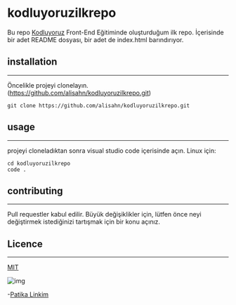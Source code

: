 # kodluyoruzilkrepo
Bu repo [Kodluyoruz](kodluyoruz.org) Front-End Eğitiminde oluşturduğum ilk repo.
İçerisinde bir adet README dosyası, bir adet de index.html barındırıyor.
## installation
***
Öncelikle projeyi clonelayın. (https://github.com/alisahn/kodluyoruzilkrepo.git)

```
git clone https://github.com/alisahn/kodluyoruzilkrepo.git 
```

## usage
-------------------------------------------------------------------
projeyi cloneladıktan sonra visual studio code içerisinde açın.
Linux için:

``` 
cd kodluyoruzilkrepo
code .
```

## contributing
***
Pull requestler kabul edilir. Büyük değişiklikler için, lütfen önce neyi değiştirmek istediğinizi tartışmak için bir konu açınız.
## Licence
***
[MIT](https://choosealicense.com/licenses/mit/)


![img](https://picsum.photos/200/300)

-[Patika Linkim](https://app.patika.dev/alisahin)



